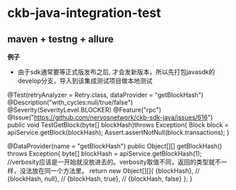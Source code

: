 # ckb-java-integration-test
## maven + testng + allure
**例子**
- 由于sdk通常要等正式版发布之后, 才会发新版本，所以先打包javasdk的develop分支，导入到该集成测试项目做本地测试

@Test(retryAnalyzer = Retry.class, dataProvider = "getBlockHash")
@Description("with_cycles:null/true/false")
@Severity(SeverityLevel.BLOCKER)
@Feature("rpc")
@Issue("https://github.com/nervosnetwork/ckb-sdk-java/issues/616")
public void TestGetBlock(byte[] blockHash)throws Exception{
Block block = apiService.getBlock(blockHash);
Assert.assertNotNull(block.transactions);
}

@DataProvider(name = "getBlockHash")
public Object[][] getBlockHash() throws Exception{
byte[] blockHash = apiService.getBlockHash(1);
//verbosity应该是一开始就没放进去的。verbosity取值不同，返回的类型就不一样，没法放在同一个方法里。
return new Object[][]{
{blockHash},
//                {blockHash, null},
//                {blockHash, true},
//                {blockHash, false}
};
}
